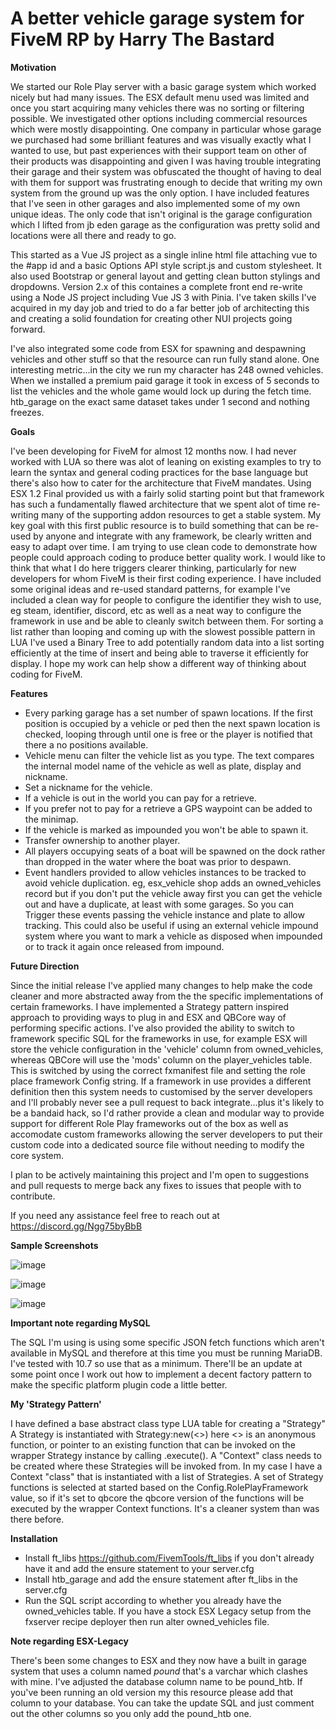 # A better vehicle garage system for FiveM RP by Harry The Bastard

**Motivation**

We started our Role Play server with a basic garage system which worked nicely but had many issues. The ESX default menu used was limited and once you start acquiring many vehicles there was no sorting or filtering possible. We investigated other options including commercial resources which were mostly disappointing. One company in particular whose garage we purchased had some brilliant features and was visually exactly what I wanted to use, but past experiences with their support team on other of their products was disappointing and given I was having trouble integrating their garage and their system was obfuscated the thought of having to deal with them for support was frustrating enough to decide that writing my own system from the ground up was the only option. I have included features that I've seen in other garages and also implemented some of my own unique ideas. The only code that isn't original is the garage configuration which I lifted from jb eden garage as the configuration was pretty solid and locations were all there and ready to go.

This started as a Vue JS project as a single inline html file attaching vue to the #app id and a basic Options API style script.js and custom stylesheet. It also used Bootstrap or general layout and getting clean button stylings and dropdowns. Version 2.x of this containes a complete front end re-write using a Node JS project including Vue JS 3 with Pinia. I've taken skills I've acquired in my day job and tried to do a far better job of architecting this and creating a solid foundation for creating other NUI projects going forward.

I've also integrated some code from ESX for spawning and despawning vehicles and other stuff so that the resource can run fully stand alone. One interesting metric...in the city we run my character has 248 owned vehicles. When we installed a premium paid garage it took in excess of 5 seconds to list the vehicles and the whole game would lock up during the fetch time. htb_garage on the exact same dataset takes under 1 second and nothing freezes.

**Goals**

I've been developing for FiveM for almost 12 months now. I had never worked with LUA so there was alot of leaning on existing examples to try to learn the syntax and general coding practices for the base language but there's also how to cater for the architecture that FiveM mandates. Using ESX 1.2 Final provided us with a fairly solid starting point but that framework has such a fundamentally flawed architecture that we spent alot of time re-writing many of the supporting addon resources to get a stable system. My key goal with this first public resource is to build something that can be re-used by anyone and integrate with any framework, be clearly written and easy to adapt over time. I am trying to use clean code to demonstrate how people could approach coding to produce better quality work. I would like to think that what I do here triggers clearer thinking, particularly for new developers for whom FiveM is their first coding experience. I have included some original ideas and re-used standard patterns, for example I've included a clean way for people to configure the identifier they wish to use, eg steam, identifier, discord, etc as well as a neat way to configure the framework in use and be able to cleanly switch between them. For sorting a list rather than looping and coming up with the slowest possible pattern in LUA I've used a Binary Tree to add potentially random data into a list sorting efficiently at the time of insert and being able to traverse it efficiently for display. I hope my work can help show a different way of thinking about coding for FiveM.

 **Features**
 
 * Every parking garage has a set number of spawn locations. If the first position is occupied by a vehicle or ped then the next spawn location is checked, looping through until one is free or the player is notified that there a no positions available.
 * Vehicle menu can filter the vehicle list as you type. The text compares the internal model name of the vehicle as well as plate, display and nickname.
 * Set a nickname for the vehicle.
 * If a vehicle is out in the world you can pay for a retrieve.
 * If you prefer not to pay for a retrieve a GPS waypoint can be added to the minimap.
 * If the vehicle is marked as impounded you won't be able to spawn it.
 * Transfer ownership to another player.
 * All players occupying seats of a boat will be spawned on the dock rather than dropped in the water where the boat was prior to despawn.
 * Event handlers provided to allow vehicles instances to be tracked to avoid vehicle duplication. eg, esx_vehicle shop adds an owned_vehicles record but if you don't put the vehicle away first you can get the vehicle out and have a duplicate, at least with some garages. So you can Trigger these events passing the vehicle instance and plate to allow tracking. This could also be useful if using an external vehicle impound system where you want to mark a vehicle as disposed when impounded or to track it again once released from impound.

**Future Direction**

Since the initial release I've applied many changes to help make the code cleaner and more abstracted away from the the specific implementations of certain frameworks. I have implemented a Strategy pattern inspired approach to providing ways to plug in and ESX and QBCore way of performing specific actions. I've also provided the ability to switch to framework specific SQL for the frameworks in use, for example ESX will store the vehicle configuration in the 'vehicle' column from owned_vehicles, whereas QBCore will use the 'mods' column on the player_vehicles table. This is switched by using the correct fxmanifest file and setting the role place framework Config string. If a framework in use provides a different definition then this system needs to customised by the server developers and I'll probably never see a pull request to back integrate...plus it's likely to be a bandaid hack, so I'd rather provide a clean and modular way to provide support for different Role Play frameworks out of the box as well as accomodate custom frameworks allowing the server developers to put their custom code into a dedicated source file without needing to modify the core system.

I plan to be actively maintaining this project and I'm open to suggestions and pull requests to merge back any fixes to issues that people with to contribute.

If you need any assistance feel free to reach out at https://discord.gg/Ngg75byBbB

**Sample Screenshots**

![image](https://user-images.githubusercontent.com/6404476/138875460-cdc771df-56cc-4ef2-bf1e-f810a01df2a4.png)

![image](https://user-images.githubusercontent.com/6404476/138875085-e65c395e-9083-4452-98d9-aee56dc9275e.png)

![image](https://user-images.githubusercontent.com/6404476/138875659-dcb9efa5-065e-463f-aeb8-5d1e1b2db2c9.png)

**Important note regarding MySQL**

The SQL I'm using is using some specific JSON fetch functions which aren't available in MySQL and therefore at this time you must be running MariaDB. I've tested with 10.7 so use that as a minimum. There'll be an update at some point once I work out how to implement a decent factory pattern to make the specific platform plugin code a little better.

**My 'Strategy Pattern'**

I have defined a base abstract class type LUA table for creating a "Strategy" A Strategy is instantiated with Strategy:new(<<some function>>) here <<some function>> is an anonymous function, or pointer to an existing function that can be invoked on the wrapper Strategy instance by calling .execute(). A "Context" class needs to be created where these Strategies will be invoked from. In my case I have a Context "class" that is instantiated with a list of Strategies. A set of Strategy functions is selected at started based on the Config.RolePlayFramework value, so if it's set to qbcore the qbcore version of the functions will be executed by the wrapper Context functions. It's a cleaner system than was there before.  

**Installation**
* Install ft_libs https://github.com/FivemTools/ft_libs if you don't already have it and add the ensure statement to your server.cfg
* Install htb_garage and add the ensure statement after ft_libs in the server.cfg
* Run the SQL script according to whether you already have the owned_vehicles table. If you have a stock ESX Legacy setup from the fxserver recipe deployer then run alter owned_vehicles file.

**Note regarding ESX-Legacy**

There's been some changes to ESX and they now have a built in garage system that uses a column named *pound* that's a varchar which clashes with mine. I've adjusted the database column name to be pound_htb. If you've been running an old version my this resource please add that column to your database. You can take the update SQL and just comment out the other columns so you only add the pound_htb one.
